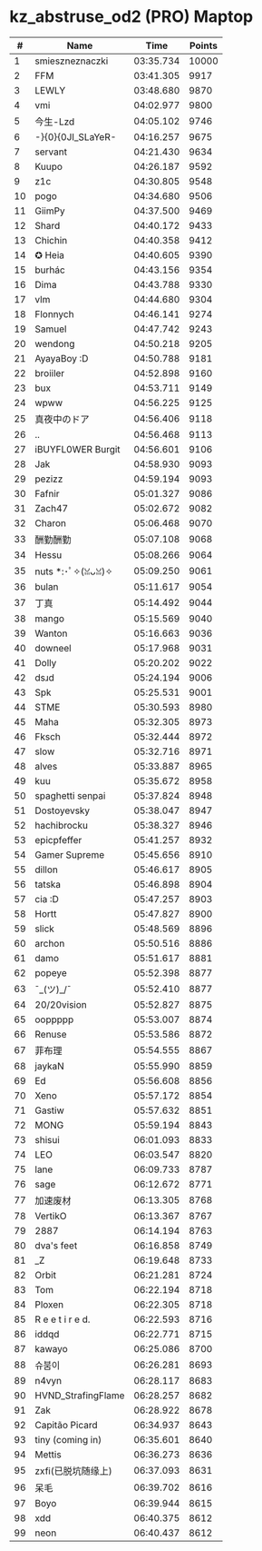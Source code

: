 # kz_abstruse_od2 (PRO) Maptop

|  # | Name | Time | Points |
|-------------- | -------------- | -------------- | -------------- | 
| 1 | smieszneznaczki | 03:35.734 | 10000 | 
| 2 | FFM | 03:41.305 | 9917 | 
| 3 | LEWLY | 03:48.680 | 9870 | 
| 4 | vmi | 04:02.977 | 9800 | 
| 5 | 今生-Lzd | 04:05.102 | 9746 | 
| 6 | -}{0}{0JI_SLaYeR- | 04:16.257 | 9675 | 
| 7 | servant | 04:21.430 | 9634 | 
| 8 | Kuupo | 04:26.187 | 9592 | 
| 9 | z1c | 04:30.805 | 9548 | 
| 10 | pogo | 04:34.680 | 9506 | 
| 11 | GiimPy | 04:37.500 | 9469 | 
| 12 | Shard | 04:40.172 | 9433 | 
| 13 | Chichin | 04:40.358 | 9412 | 
| 14 | ✪ Heia | 04:40.605 | 9390 | 
| 15 | burhác | 04:43.156 | 9354 | 
| 16 | Dima | 04:43.788 | 9330 | 
| 17 | vlm | 04:44.680 | 9304 | 
| 18 | Flonnych | 04:46.141 | 9274 | 
| 19 | Samuel | 04:47.742 | 9243 | 
| 20 | wendong | 04:50.218 | 9205 | 
| 21 | AyayaBoy :D | 04:50.788 | 9181 | 
| 22 | broiiler | 04:52.898 | 9160 | 
| 23 | bux | 04:53.711 | 9149 | 
| 24 | wpww | 04:56.225 | 9125 | 
| 25 | 真夜中のドア | 04:56.406 | 9118 | 
| 26 | .. | 04:56.468 | 9113 | 
| 27 | iBUYFL0WER Burgit | 04:56.601 | 9106 | 
| 28 | Jak | 04:58.930 | 9093 | 
| 29 | pezizz | 04:59.194 | 9093 | 
| 30 | Fafnir | 05:01.327 | 9086 | 
| 31 | Zach47 | 05:02.672 | 9082 | 
| 32 | Charon | 05:06.468 | 9070 | 
| 33 | 酬勤酬勤 | 05:07.108 | 9068 | 
| 34 | Hessu | 05:08.266 | 9064 | 
| 35 | nuts *:･ﾟ✧(ꈍᴗꈍ)✧ | 05:09.250 | 9061 | 
| 36 | bulan | 05:11.617 | 9054 | 
| 37 | 丁真 | 05:14.492 | 9044 | 
| 38 | mango | 05:15.569 | 9040 | 
| 39 | Wanton | 05:16.663 | 9036 | 
| 40 | downeel | 05:17.968 | 9031 | 
| 41 | Dolly | 05:20.202 | 9022 | 
| 42 | dsɹd | 05:24.194 | 9006 | 
| 43 | Spk | 05:25.531 | 9001 | 
| 44 | STME | 05:30.593 | 8980 | 
| 45 | Maha | 05:32.305 | 8973 | 
| 46 | Fksch | 05:32.444 | 8972 | 
| 47 | slow | 05:32.716 | 8971 | 
| 48 | alves | 05:33.887 | 8965 | 
| 49 | kuu | 05:35.672 | 8958 | 
| 50 | spaghetti senpai | 05:37.824 | 8948 | 
| 51 | Dostoyevsky | 05:38.047 | 8947 | 
| 52 | hachibrocku | 05:38.327 | 8946 | 
| 53 | epicpfeffer | 05:41.257 | 8932 | 
| 54 | Gamer Supreme | 05:45.656 | 8910 | 
| 55 | dillon | 05:46.617 | 8905 | 
| 56 | tatska | 05:46.898 | 8904 | 
| 57 | cia :D | 05:47.257 | 8903 | 
| 58 | Hortt | 05:47.827 | 8900 | 
| 59 | slick | 05:48.569 | 8896 | 
| 60 | archon | 05:50.516 | 8886 | 
| 61 | damo | 05:51.617 | 8881 | 
| 62 | popeye | 05:52.398 | 8877 | 
| 63 | ¯\_(ツ)_/¯ | 05:52.410 | 8877 | 
| 64 | 20/20vision | 05:52.827 | 8875 | 
| 65 | ooppppp | 05:53.007 | 8874 | 
| 66 | Renuse | 05:53.586 | 8872 | 
| 67 | 菲布理 | 05:54.555 | 8867 | 
| 68 | jaykaN | 05:55.990 | 8859 | 
| 69 | Ed | 05:56.608 | 8856 | 
| 70 | Xeno | 05:57.172 | 8854 | 
| 71 | Gastiw | 05:57.632 | 8851 | 
| 72 | MONG | 05:59.194 | 8843 | 
| 73 | shisui | 06:01.093 | 8833 | 
| 74 | LEO | 06:03.547 | 8820 | 
| 75 | lane | 06:09.733 | 8787 | 
| 76 | sage | 06:12.672 | 8771 | 
| 77 | 加速废材 | 06:13.305 | 8768 | 
| 78 | VertikO | 06:13.367 | 8767 | 
| 79 | 2887 | 06:14.194 | 8763 | 
| 80 | dva's feet | 06:16.858 | 8749 | 
| 81 | _Z | 06:19.648 | 8733 | 
| 82 | Orbit | 06:21.281 | 8724 | 
| 83 | Tom | 06:22.194 | 8718 | 
| 84 | Ploxen | 06:22.305 | 8718 | 
| 85 | R e e t i r e d. | 06:22.593 | 8716 | 
| 86 | iddqd | 06:22.771 | 8715 | 
| 87 | kawayo | 06:25.086 | 8700 | 
| 88 | 슈붐이 | 06:26.281 | 8693 | 
| 89 | n4vyn | 06:28.117 | 8683 | 
| 90 | HVND_StrafingFlame | 06:28.257 | 8682 | 
| 91 | Zak | 06:28.922 | 8678 | 
| 92 | Capitão Picard | 06:34.937 | 8643 | 
| 93 | tiny (coming in) | 06:35.601 | 8640 | 
| 94 | Mettis | 06:36.273 | 8636 | 
| 95 | zxfi(已脱坑随缘上) | 06:37.093 | 8631 | 
| 96 | 呆毛 | 06:39.702 | 8616 | 
| 97 | Boyo | 06:39.944 | 8615 | 
| 98 | xdd | 06:40.375 | 8612 | 
| 99 | neon | 06:40.437 | 8612 | 

